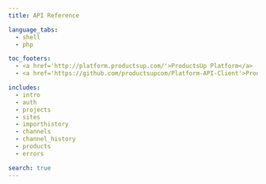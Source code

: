```yaml
---
title: API Reference

language_tabs:
  - shell
  - php

toc_footers:
  - <a href='http://platform.productsup.com/'>ProductsUp Platform</a>
  - <a href='https://github.com/productsupcom/Platform-API-Client'>ProductsUp Platform API Client (PHP)</a>

includes:
  - intro
  - auth
  - projects
  - sites
  - importhistory
  - channels
  - channel_history
  - products
  - errors

search: true
---
```


